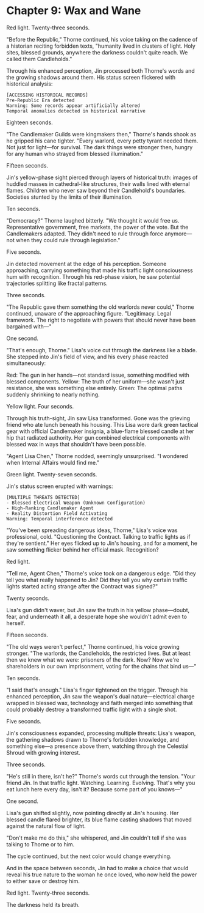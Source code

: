 # Chapter 9: Wax and Wane

Red light. Twenty-three seconds.

"Before the Republic," Thorne continued, his voice taking on the cadence of a historian reciting forbidden texts, "humanity lived in clusters of light. Holy sites, blessed grounds, anywhere the darkness couldn't quite reach. We called them Candleholds."

Through his enhanced perception, Jin processed both Thorne's words and the growing shadows around them. His status screen flickered with historical analysis:

```
[ACCESSING HISTORICAL RECORDS]
Pre-Republic Era detected
Warning: Some records appear artificially altered
Temporal anomalies detected in historical narrative
```

Eighteen seconds.

"The Candlemaker Guilds were kingmakers then," Thorne's hands shook as he gripped his cane tighter. "Every warlord, every petty tyrant needed them. Not just for light—for survival. The dark things were stronger then, hungry for any human who strayed from blessed illumination."

Fifteen seconds.

Jin's yellow-phase sight pierced through layers of historical truth: images of huddled masses in cathedral-like structures, their walls lined with eternal flames. Children who never saw beyond their Candlehold's boundaries. Societies stunted by the limits of their illumination.

Ten seconds.

"Democracy?" Thorne laughed bitterly. "We thought it would free us. Representative government, free markets, the power of the vote. But the Candlemakers adapted. They didn't need to rule through force anymore—not when they could rule through legislation."

Five seconds.

Jin detected movement at the edge of his perception. Someone approaching, carrying something that made his traffic light consciousness hum with recognition. Through his red-phase vision, he saw potential trajectories splitting like fractal patterns.

Three seconds.

"The Republic gave them something the old warlords never could," Thorne continued, unaware of the approaching figure. "Legitimacy. Legal framework. The right to negotiate with powers that should never have been bargained with—"

One second.

"That's enough, Thorne." Lisa's voice cut through the darkness like a blade. She stepped into Jin's field of view, and his every phase reacted simultaneously:

Red: The gun in her hands—not standard issue, something modified with blessed components.
Yellow: The truth of her uniform—she wasn't just resistance, she was something else entirely.
Green: The optimal paths suddenly shrinking to nearly nothing.

Yellow light. Four seconds.

Through his truth-sight, Jin saw Lisa transformed. Gone was the grieving friend who ate lunch beneath his housing. This Lisa wore dark green tactical gear with official Candlemaker insignia, a blue-flame blessed candle at her hip that radiated authority. Her gun combined electrical components with blessed wax in ways that shouldn't have been possible.

"Agent Lisa Chen," Thorne nodded, seemingly unsurprised. "I wondered when Internal Affairs would find me."

Green light. Twenty-seven seconds.

Jin's status screen erupted with warnings:

```
[MULTIPLE THREATS DETECTED]
- Blessed Electrical Weapon (Unknown Configuration)
- High-Ranking Candlemaker Agent
- Reality Distortion Field Activating
Warning: Temporal interference detected
```

"You've been spreading dangerous ideas, Thorne," Lisa's voice was professional, cold. "Questioning the Contract. Talking to traffic lights as if they're sentient." Her eyes flicked up to Jin's housing, and for a moment, he saw something flicker behind her official mask. Recognition?

Red light.

"Tell me, Agent Chen," Thorne's voice took on a dangerous edge. "Did they tell you what really happened to Jin? Did they tell you why certain traffic lights started acting strange after the Contract was signed?"

Twenty seconds.

Lisa's gun didn't waver, but Jin saw the truth in his yellow phase—doubt, fear, and underneath it all, a desperate hope she wouldn't admit even to herself.

Fifteen seconds.

"The old ways weren't perfect," Thorne continued, his voice growing stronger. "The warlords, the Candleholds, the restricted lives. But at least then we knew what we were: prisoners of the dark. Now? Now we're shareholders in our own imprisonment, voting for the chains that bind us—"

Ten seconds.

"I said that's enough." Lisa's finger tightened on the trigger. Through his enhanced perception, Jin saw the weapon's dual nature—electrical charge wrapped in blessed wax, technology and faith merged into something that could probably destroy a transformed traffic light with a single shot.

Five seconds.

Jin's consciousness expanded, processing multiple threats: Lisa's weapon, the gathering shadows drawn to Thorne's forbidden knowledge, and something else—a presence above them, watching through the Celestial Shroud with growing interest.

Three seconds.

"He's still in there, isn't he?" Thorne's words cut through the tension. "Your friend Jin. In that traffic light. Watching. Learning. Evolving. That's why you eat lunch here every day, isn't it? Because some part of you knows—"

One second.

Lisa's gun shifted slightly, now pointing directly at Jin's housing. Her blessed candle flared brighter, its blue flame casting shadows that moved against the natural flow of light.

"Don't make me do this," she whispered, and Jin couldn't tell if she was talking to Thorne or to him.

The cycle continued, but the next color would change everything.

And in the space between seconds, Jin had to make a choice that would reveal his true nature to the woman he once loved, who now held the power to either save or destroy him.

Red light. Twenty-three seconds.

The darkness held its breath.
